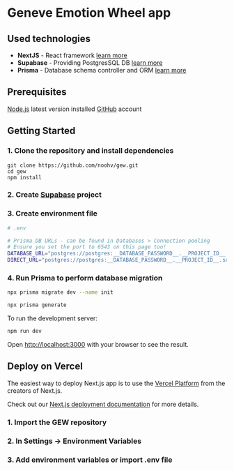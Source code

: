 # Geneve Emotion Wheel app

## Used technologies

- **NextJS** - React framework [learn more](https://nextjs.org/)
- **Supabase** - Providing PostgresSQL DB [learn more](https://supabase.com/)
- **Prisma** - Database schema controller and ORM [learn more](https://prisma.io/)

## Prerequisites

[Node.js](https://nodejs.org) latest version installed
[GitHub](https://github.com/) account

## Getting Started

### 1. Clone the repository and install dependencies

```
git clone https://github.com/noohv/gew.git
cd gew
npm install
```

### 2. Create [Supabase](https://supabase.com/) project

### 3. Create environment file

```bash
# .env

# Prisma DB URLs - can be found in Databases > Connection pooling
# Ensure you set the port to 6543 on this page too!
DATABASE_URL="postgres://postgres:__DATABASE_PASSWORD__.__PROJECT_ID__.supabase.co:6543/postgres?pgbouncer=true&connection_limit=1"
DIRECT_URL="postgres://postgres:__DATABASE_PASSWORD__.__PROJECT_ID__.supabase.co:5432/postgres"
```

### 4. Run Prisma to perform database migration

```bash
npx prisma migrate dev --name init
```

```bash
npx prisma generate
```

To run the development server:

```bash
npm run dev
```

Open [http://localhost:3000](http://localhost:3000) with your browser to see the result.

## Deploy on Vercel

The easiest way to deploy Next.js app is to use the [Vercel Platform](https://vercel.com/new?utm_medium=default-template&filter=next.js&utm_source=create-next-app&utm_campaign=create-next-app-readme) from the creators of Next.js.

Check out our [Next.js deployment documentation](https://nextjs.org/docs/deployment) for more details.

### 1. Import the GEW repository

### 2. In Settings -> Environment Variables

### 3. Add environment variables or import .env file
